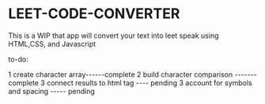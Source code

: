 # LEET-CODE-CONVERTER
This is a WIP that app will convert your text into leet speak using HTML,CSS, and Javascript 


to-do:

1 create character array------complete
2 build character comparison -------complete
3 connect results to html tag ---- pending
3 account for symbols and spacing ----- pending
